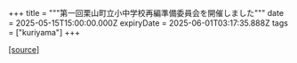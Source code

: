 +++
title = """第一回栗山町立小中学校再編準備委員会を開催しました"""
date = 2025-05-15T15:00:00.000Z
expiryDate = 2025-06-01T03:17:35.888Z
tags = ["kuriyama"]
+++


[[source]](https://www.town.kuriyama.hokkaido.jp/site/saihen/31671.html)
